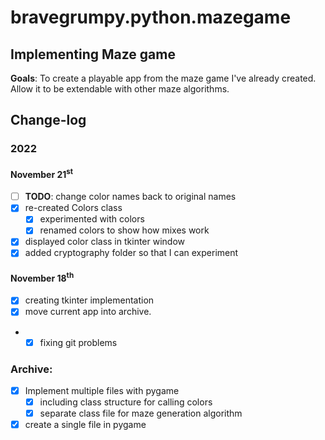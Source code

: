 # bravegrumpy.python.mazegame
## Implementing Maze game
__Goals__: To create a playable app from the maze game I've already created.
Allow it to be extendable with other maze algorithms. 

## Change-log
### 2022
#### November 21<sup>st</sup>
- [ ] __TODO__: change color names back to original names
- [x] re-created Colors class
  - [x] experimented with colors 
  - [x] renamed colors to show how mixes work
- [x] displayed color class in tkinter window
- [x] added cryptography folder so that I can experiment
#### November 18<sup>th</sup>
- [x] creating tkinter implementation
- [x] move current app into archive.  
- - [x] fixing git problems
### Archive:
- [x] Implement multiple files with pygame
  - [x] including class structure for calling colors
  - [x] separate class file for maze generation algorithm
- [x] create a single file in pygame